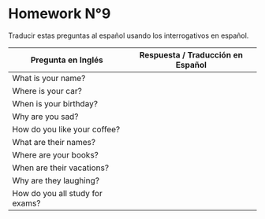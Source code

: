 # Homework N°9
Traducir estas preguntas al español usando los interrogativos en español.

| **Pregunta en Inglés**                   | **Respuesta / Traducción en Español** |
|------------------------------------------|---------------------------------------|
| What is your name?                        |                                       |
| Where is your car?                        |                                       |
| When is your birthday?                   |                                       |
| Why are you sad?                          |                                       |
| How do you like your coffee?            |                                       |
| What are their names?                   |                                       |
| Where are your books?                    |                                       |
| When are their vacations?               |                                       |
| Why are they laughing?                  |                                       |
| How do you all study for exams?      |                                       |
